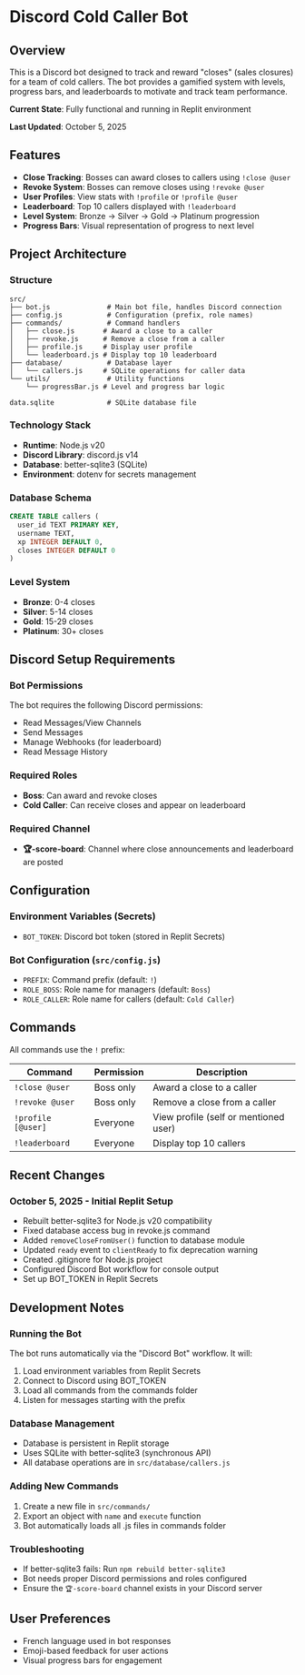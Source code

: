 # Discord Cold Caller Bot

## Overview
This is a Discord bot designed to track and reward "closes" (sales closures) for a team of cold callers. The bot provides a gamified system with levels, progress bars, and leaderboards to motivate and track team performance.

**Current State**: Fully functional and running in Replit environment

**Last Updated**: October 5, 2025

## Features
- **Close Tracking**: Bosses can award closes to callers using `!close @user`
- **Revoke System**: Bosses can remove closes using `!revoke @user`
- **User Profiles**: View stats with `!profile` or `!profile @user`
- **Leaderboard**: Top 10 callers displayed with `!leaderboard`
- **Level System**: Bronze → Silver → Gold → Platinum progression
- **Progress Bars**: Visual representation of progress to next level

## Project Architecture

### Structure
```
src/
├── bot.js              # Main bot file, handles Discord connection
├── config.js           # Configuration (prefix, role names)
├── commands/           # Command handlers
│   ├── close.js       # Award a close to a caller
│   ├── revoke.js      # Remove a close from a caller
│   ├── profile.js     # Display user profile
│   └── leaderboard.js # Display top 10 leaderboard
├── database/           # Database layer
│   └── callers.js     # SQLite operations for caller data
└── utils/              # Utility functions
    └── progressBar.js # Level and progress bar logic

data.sqlite             # SQLite database file
```

### Technology Stack
- **Runtime**: Node.js v20
- **Discord Library**: discord.js v14
- **Database**: better-sqlite3 (SQLite)
- **Environment**: dotenv for secrets management

### Database Schema
```sql
CREATE TABLE callers (
  user_id TEXT PRIMARY KEY,
  username TEXT,
  xp INTEGER DEFAULT 0,
  closes INTEGER DEFAULT 0
)
```

### Level System
- **Bronze**: 0-4 closes
- **Silver**: 5-14 closes
- **Gold**: 15-29 closes
- **Platinum**: 30+ closes

## Discord Setup Requirements

### Bot Permissions
The bot requires the following Discord permissions:
- Read Messages/View Channels
- Send Messages
- Manage Webhooks (for leaderboard)
- Read Message History

### Required Roles
- **Boss**: Can award and revoke closes
- **Cold Caller**: Can receive closes and appear on leaderboard

### Required Channel
- **🏆-score-board**: Channel where close announcements and leaderboard are posted

## Configuration

### Environment Variables (Secrets)
- `BOT_TOKEN`: Discord bot token (stored in Replit Secrets)

### Bot Configuration (`src/config.js`)
- `PREFIX`: Command prefix (default: `!`)
- `ROLE_BOSS`: Role name for managers (default: `Boss`)
- `ROLE_CALLER`: Role name for callers (default: `Cold Caller`)

## Commands

All commands use the `!` prefix:

| Command | Permission | Description |
|---------|-----------|-------------|
| `!close @user` | Boss only | Award a close to a caller |
| `!revoke @user` | Boss only | Remove a close from a caller |
| `!profile [@user]` | Everyone | View profile (self or mentioned user) |
| `!leaderboard` | Everyone | Display top 10 callers |

## Recent Changes

### October 5, 2025 - Initial Replit Setup
- Rebuilt better-sqlite3 for Node.js v20 compatibility
- Fixed database access bug in revoke.js command
- Added `removeCloseFromUser()` function to database module
- Updated `ready` event to `clientReady` to fix deprecation warning
- Created .gitignore for Node.js project
- Configured Discord Bot workflow for console output
- Set up BOT_TOKEN in Replit Secrets

## Development Notes

### Running the Bot
The bot runs automatically via the "Discord Bot" workflow. It will:
1. Load environment variables from Replit Secrets
2. Connect to Discord using BOT_TOKEN
3. Load all commands from the commands folder
4. Listen for messages starting with the prefix

### Database Management
- Database is persistent in Replit storage
- Uses SQLite with better-sqlite3 (synchronous API)
- All database operations are in `src/database/callers.js`

### Adding New Commands
1. Create a new file in `src/commands/`
2. Export an object with `name` and `execute` function
3. Bot automatically loads all .js files in commands folder

### Troubleshooting
- If better-sqlite3 fails: Run `npm rebuild better-sqlite3`
- Bot needs proper Discord permissions and roles configured
- Ensure the `🏆-score-board` channel exists in your Discord server

## User Preferences
- French language used in bot responses
- Emoji-based feedback for user actions
- Visual progress bars for engagement
